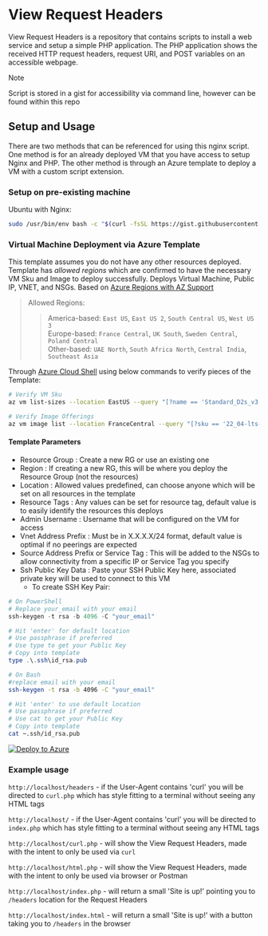 # View Request Headers

View Request Headers is a repository that contains scripts to install a web service and setup a simple PHP application. The PHP application shows the received HTTP request headers, request URI, and POST variables on an accessible webpage.

> [!Note]  
> Script is stored in a gist for accessibility via command line, however can be found within this repo

## Setup and Usage

There are two methods that can be referenced for using this nginx script. One method is for an already deployed VM that you have access to setup Nginx and PHP. The other method is through an Azure template to deploy a VM with a custom script extension.

### Setup on pre-existing machine

Ubuntu with Nginx:

```bash
sudo /usr/bin/env bash -c "$(curl -fsSL https://gist.githubusercontent.com/b-rito/b09da196a3f0c9b510fc85eb115ab064/raw/fba95ccdd004fb6d878ec140cc67a6a8d31909cd/nginx.sh)"
```

### Virtual Machine Deployment via Azure Template

This template assumes you do not have any other resources deployed. Template has _allowed regions_ which are confirmed to have the necessary VM Sku and Image to deploy successfully. Deploys Virtual Machine, Public IP, VNET, and NSGs. Based on [Azure Regions with AZ Support](https://learn.microsoft.com/en-us/azure/reliability/availability-zones-service-support#azure-regions-with-availability-zone-support)

> Allowed Regions:
>
> > America-based: `East US`, `East US 2`, `South Central US`, `West US 3`  
> > Europe-based: `France Central`, `UK South`, `Sweden Central`, `Poland Central`  
> > Other-based: `UAE North`, `South Africa North`, `Central India`, `Southeast Asia`

Through [Azure Cloud Shell](https://shell.azure.com) using below commands to verify pieces of the Template:

```bash
# Verify VM Sku
az vm list-sizes --location EastUS --query "[?name == 'Standard_D2s_v3']" --output table

# Verify Image Offerings
az vm image list --location FranceCentral --query "[?sku == '22_04-lts-gen2']" --output table
```

#### Template Parameters

- Resource Group : Create a new RG or use an existing one
- Region : If creating a new RG, this will be where you deploy the Resource Group (not the resources)
- Location : Allowed values predefined, can choose anyone which will be set on all resources in the template
- Resource Tags : Any values can be set for resource tag, default value is to easily identify the resources this deploys
- Admin Username : Username that will be configured on the VM for access
- Vnet Address Prefix : Must be in X.X.X.X/24 format, default value is optimal if no peerings are expected
- Source Address Prefix or Service Tag : This will be added to the NSGs to allow connectivity from a specific IP or Service Tag you specify
- Ssh Public Key Data : Paste your SSH Public Key here, associated private key will be used to connect to this VM
  - To create SSH Key Pair:

```powershell
# On PowerShell
# Replace your_email with your email
ssh-keygen -t rsa -b 4096 -C "your_email"

# Hit 'enter' for default location
# Use passphrase if preferred
# Use type to get your Public Key
# Copy into template
type .\.ssh\id_rsa.pub
```

```bash
# On Bash
#replace email with your email
ssh-keygen -t rsa -b 4096 -C "your_email"

# Hit 'enter' to use default location
# Use passphrase if preferred
# Use cat to get your Public Key
# Copy into template
cat ~.ssh/id_rsa.pub
```

[![Deploy to Azure](https://aka.ms/deploytoazurebutton)](https://portal.azure.com/#create/Microsoft.Template/uri/https%3A%2F%2Fraw.githubusercontent.com%2Fb-rito%2FView-Request-Headers%2Fmain%2Fazuredeploy.json)

### Example usage

`http://localhost/headers` - if the User-Agent contains 'curl' you will be directed to `curl.php` which has style fitting to a terminal without seeing any HTML tags

`http://localhost/` - if the User-Agent contains 'curl' you will be directed to `index.php` which has style fitting to a terminal without seeing any HTML tags

`http://localhost/curl.php` - will show the View Request Headers, made with the intent to only be used via `curl`

`http://localhost/html.php` - will show the View Request Headers, made with the intent to only be used via browser or Postman

`http://localhost/index.php` - will return a small 'Site is up!' pointing you to `/headers` location for the Request Headers

`http://localhost/index.html` - will return a small 'Site is up!' with a button taking you to `/headers` in the browser
